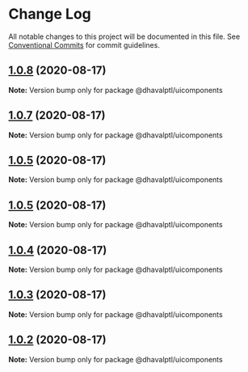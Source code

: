 # Change Log

All notable changes to this project will be documented in this file.
See [Conventional Commits](https://conventionalcommits.org) for commit guidelines.

## [1.0.8](https://github.com/dhavalptl/monorepo-app/compare/@dhavalptl/uicomponents@1.0.7...@dhavalptl/uicomponents@1.0.8) (2020-08-17)

**Note:** Version bump only for package @dhavalptl/uicomponents





## [1.0.7](https://github.com/dhavalptl/monorepo-app/compare/@dhavalptl/uicomponents@1.0.5...@dhavalptl/uicomponents@1.0.7) (2020-08-17)

**Note:** Version bump only for package @dhavalptl/uicomponents





## [1.0.5](https://github.com/dhavalptl/monorepo-app/compare/@dhavalptl/uicomponents@1.0.5...@dhavalptl/uicomponents@1.0.5) (2020-08-17)

**Note:** Version bump only for package @dhavalptl/uicomponents





## [1.0.5](https://github.com/dhavalptl/monorepo-app/compare/@dhavalptl/uicomponents@1.0.4...@dhavalptl/uicomponents@1.0.5) (2020-08-17)

**Note:** Version bump only for package @dhavalptl/uicomponents





## [1.0.4](https://github.com/dhavalptl/monorepo-app/compare/@dhavalptl/uicomponents@1.0.3...@dhavalptl/uicomponents@1.0.4) (2020-08-17)

**Note:** Version bump only for package @dhavalptl/uicomponents





## [1.0.3](https://github.com/dhavalptl/monorepo-app/compare/@dhavalptl/uicomponents@1.0.2...@dhavalptl/uicomponents@1.0.3) (2020-08-17)

**Note:** Version bump only for package @dhavalptl/uicomponents





## [1.0.2](https://github.com/dhavalptl/monorepo-app/compare/@dhavalptl/uicomponents@1.0.1...@dhavalptl/uicomponents@1.0.2) (2020-08-17)

**Note:** Version bump only for package @dhavalptl/uicomponents
